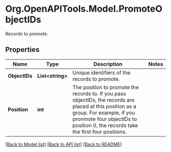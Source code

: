 # Org.OpenAPITools.Model.PromoteObjectIDs
Records to promote.

## Properties

Name | Type | Description | Notes
------------ | ------------- | ------------- | -------------
**ObjectIDs** | **List&lt;string&gt;** | Unique identifiers of the records to promote. | 
**Position** | **int** | The position to promote the records to. If you pass objectIDs, the records are placed at this position as a group. For example, if you pronmote four objectIDs to position 0, the records take the first four positions. | 

[[Back to Model list]](../README.md#documentation-for-models) [[Back to API list]](../README.md#documentation-for-api-endpoints) [[Back to README]](../README.md)

